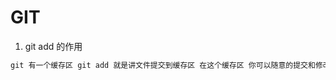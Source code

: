 
# GIT 

1. git add 的作用 <br>
```java
git 有一个缓存区 git add 就是讲文件提交到缓存区 在这个缓存区 你可以随意的提交和修改 确定好了之后一次性 commit 上去 而commit是原子性的 
```
